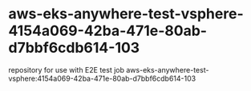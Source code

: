 # aws-eks-anywhere-test-vsphere-4154a069-42ba-471e-80ab-d7bbf6cdb614-103
repository for use with E2E test job aws-eks-anywhere-test-vsphere:4154a069-42ba-471e-80ab-d7bbf6cdb614-103
